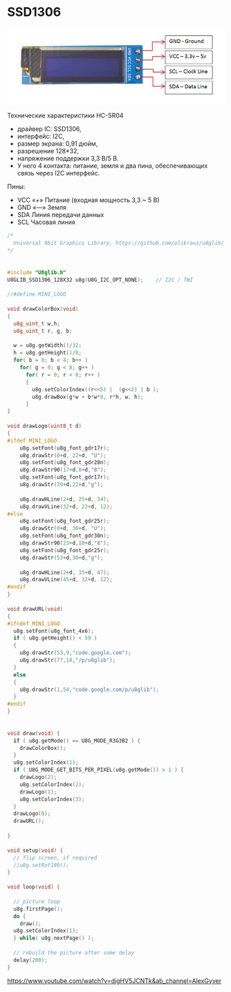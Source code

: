 # SSD1306
 ![SSD1306](Resources/Images/IMG.jpg)
 
Технические характеристики HC-SR04

 - драйвер IC: SSD1306,
 - интерфейс: I2C,
 - размер экрана: 0,91 дюйм,
 - разрешение 128*32,
 - напряжение поддержки 3,3 В/5 В.
 - У него 4 контакта: питание, земля и два пина, обеспечивающих связь через I2C интерфейс.

Пины:
 -	VCC	«+» Питание (входная мощность 3,3 ~ 5 В)
 -	GND	«—» Земля
 -	SDA	Линия передачи данных
 -	SCL	Часовая линия


```C++
/*
  Universal 8bit Graphics Library, https://github.com/olikraus/u8glib/
*/


#include "U8glib.h"
U8GLIB_SSD1306_128X32 u8g(U8G_I2C_OPT_NONE);	// I2C / TWI 

//#define MINI_LOGO

void drawColorBox(void)
{
  u8g_uint_t w,h;
  u8g_uint_t r, g, b;
  
  w = u8g.getWidth()/32;
  h = u8g.getHeight()/8;
  for( b = 0; b < 4; b++ )
    for( g = 0; g < 8; g++ )
      for( r = 0; r < 8; r++ )
      {
        u8g.setColorIndex((r<<5) |  (g<<2) | b );
        u8g.drawBox(g*w + b*w*8, r*h, w, h);
      }
}

void drawLogo(uint8_t d)
{
#ifdef MINI_LOGO
    u8g.setFont(u8g_font_gdr17r);
    u8g.drawStr(0+d, 22+d, "U");
    u8g.setFont(u8g_font_gdr20n);
    u8g.drawStr90(17+d,8+d,"8");
    u8g.setFont(u8g_font_gdr17r);
    u8g.drawStr(39+d,22+d,"g");
    
    u8g.drawHLine(2+d, 25+d, 34);
    u8g.drawVLine(32+d, 22+d, 12);
#else
    u8g.setFont(u8g_font_gdr25r);
    u8g.drawStr(0+d, 30+d, "U");
    u8g.setFont(u8g_font_gdr30n);
    u8g.drawStr90(23+d,10+d,"8");
    u8g.setFont(u8g_font_gdr25r);
    u8g.drawStr(53+d,30+d,"g");
    
    u8g.drawHLine(2+d, 35+d, 47);
    u8g.drawVLine(45+d, 32+d, 12);
#endif
}

void drawURL(void)
{
#ifndef MINI_LOGO
  u8g.setFont(u8g_font_4x6);
  if ( u8g.getHeight() < 59 )
  {
    u8g.drawStr(53,9,"code.google.com");
    u8g.drawStr(77,18,"/p/u8glib");
  }
  else
  {
    u8g.drawStr(1,54,"code.google.com/p/u8glib");
  }
#endif
}


void draw(void) {
  if ( u8g.getMode() == U8G_MODE_R3G3B2 ) {
    drawColorBox();
  }
  u8g.setColorIndex(1);
  if ( U8G_MODE_GET_BITS_PER_PIXEL(u8g.getMode()) > 1 ) {
    drawLogo(2);
    u8g.setColorIndex(2);
    drawLogo(1);
    u8g.setColorIndex(3);
  }
  drawLogo(0);
  drawURL();
  
}

void setup(void) {
  // flip screen, if required
  //u8g.setRot180();
}

void loop(void) {
  
  // picture loop
  u8g.firstPage();  
  do {
    draw();
  u8g.setColorIndex(1);
  } while( u8g.nextPage() );
  
  // rebuild the picture after some delay
  delay(200);  
}
```
https://www.youtube.com/watch?v=djgHV5JCNTk&ab_channel=AlexGyver
